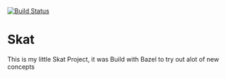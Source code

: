 [![Build Status](https://travis-ci.org/PascalStehling/Skat.svg?branch=master)](https://travis-ci.org/PascalStehling/Skat)
# Skat

This is my little Skat Project, it was Build with Bazel to try out alot of new concepts
